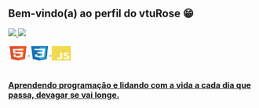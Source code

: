 ## Bem-vindo(a) ao perfil do vtuRose 😁

 <div>
   <a href="https://github.com/vtuRose">
   <img height="180em" src="https://github-readme-stats.vercel.app/api?username=vtuRose&show_icons=true&theme=aura&include_all_commits=true&count_private=true"/>
   <img height="180em" src="https://github-readme-stats.vercel.app/api/top-langs/?username=vtuRose&layout=compact&langs_count=6&theme=aura"/>
</div>
    
<div style="display: inline_block"><br>
  <img align="center" alt="HTML" height="30" width="40" src="https://raw.githubusercontent.com/devicons/devicon/master/icons/html5/html5-original.svg">
  <img align="center" alt="CSS" height="30" width="40" src="https://raw.githubusercontent.com/devicons/devicon/master/icons/css3/css3-original.svg">
  <img align="center" alt="Js" height="30" width="40" src="https://raw.githubusercontent.com/devicons/devicon/master/icons/javascript/javascript-plain.svg">
</div>
 
<br>

### Aprendendo programação e lidando com a vida a cada dia que passa, devagar se vai longe.
